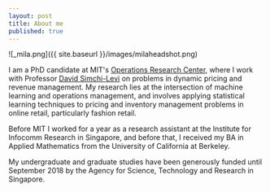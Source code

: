 ```yaml
---
layout: post
title: About me
published: true
---
```

![_mila.png]({{ site.baseurl }}/images/milaheadshot.png) 

I am a PhD candidate at MIT's [Operations Research Center](https://orc.mit.edu/), where I work with Professor [David Simchi-Levi](http://slevi1.mit.edu/) on problems in dynamic pricing and revenue management.  My research lies at the intersection of machine learning and operations management, and involves applying statistical learning techniques to pricing and inventory management problems in online retail, particularly fashion retail.

Before MIT I worked for a year as a research assistant at the Institute for Infocomm Research in Singapore, and before that, I received my BA in Applied Mathematics from the University of California at Berkeley.

My undergraduate and graduate studies have been generously funded until September 2018 by the Agency for Science, Technology and Research in Singapore.
